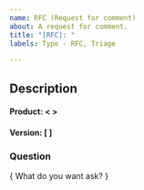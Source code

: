 ```yaml
---
name: RFC (Request for comment)
about: A request for comment.
title: "[RFC]: "
labels: Type - RFC, Triage

---
```


<!---  
***************************************
*********** FORM USAGE ****************
***************************************

To fill out this form properly:

- Replace < > with one of the given options in the comment below.
- Replace [ ] with a single line of text with one of the formats below
- Fill in { "suggestion" } with multiline text suggested

Doing this will automatically label the Issue when submitted or edited.

Please check that the issue has been labeled correctly after submitting!

Notes:
    - If you pick something that doesn't fit the format the auto labeling will not happen
    - It can take a short while after submission for it to happen
    - It is case-insensitive
    - Updating the description will update the labels as well

****************************************
********** Manual Labeling *************
****************************************

There are some common manual labels that can be applied:

| Reason                      | Label to add   |
| -------------------------------------------- |
| If it is urgent             | "M | Urgent"   |
| -------------------------------------------  |
| If this issue is blocking   | "M | Blocking" |
| your work                   |                |
| -------------------------------------------- |
| If this issue being blocked | "M | Blocked"  |
| -------------------------------------------- |

Ps. Sorry for not having a better format for you to use. Github Issue forms isn't supported yet for private repos...
--->

## Description

#### Product: < >
<!-- POMA | Gateway | Connecting Shop | Connecting Prodrisk | Connecting Spotbid -->

#### Version: [ ]
<!-- v0.0.0 | Develop -->
### Question

{ What do you want ask? }